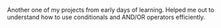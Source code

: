 Another one of my projects from early days of learning. Helped me out to understand how to use conditionals and AND/OR operators efficiently.
